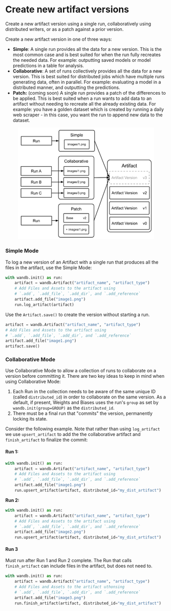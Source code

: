 # Create new artifact versions

Create a new artifact version using a single run, collaboratively using distributed writers, or as a patch against a prior version.

Create a new artifact version in one of three ways:

* **Simple**: A single run provides all the data for a new version. This is the most common case and is best suited for when the run fully recreates the needed data. For example: outputting saved models or model predictions in a table for analysis.
* **Collaborative**: A set of runs collectively provides all the data for a new version. This is best suited for distributed jobs which have multiple runs generating data, often in parallel. For example: evaluating a model in a distributed manner, and outputting the predictions.
* **Patch:** (coming soon) A single run provides a patch of the differences to be applied. This is best suited when a run wants to add data to an artifact without needing to recreate all the already existing data. For example: you have a golden dataset which is created by running a daily web scraper - in this case, you want the run to append new data to the dataset.

<figure><img src="../../.gitbook/assets/image (186).png" alt=""><figcaption></figcaption></figure>

### Simple Mode

To log a new version of an Artifact with a single run that produces all the files in the artifact, use the Simple Mode:

```python
with wandb.init() as run:
    artifact = wandb.Artifact("artifact_name", "artifact_type")
    # Add Files and Assets to the artifact using 
    # `.add`, `.add_file`, `.add_dir`, and `.add_reference`
    artifact.add_file("image1.png")
    run.log_artifact(artifact)
```

Use the `Artifact.save()` to create the version without starting a run.

```python
artifact = wandb.Artifact("artifact_name", "artifact_type")
# Add Files and Assets to the artifact using 
# `.add`, `.add_file`, `.add_dir`, and `.add_reference`
artifact.add_file("image1.png")
artifact.save()
```

### Collaborative Mode

Use Collaborative Mode to allow a collection of runs to collaborate on a version before committing it. There are two key ideas to keep in mind when using Collaborative Mode:

1. Each Run in the collection needs to be aware of the same unique ID (called `distributed_id`) in order to collaborate on the same version. As a default, if present, Weights and Biases uses the run's `group` as set by `wandb.init(group=GROUP)` as the `distributed_id`.
2. There must be a final run that "commits" the version, permanently locking its state.

Consider the following example. Note that rather than using `log_artifact` we use `upsert_artifact` to add the the collaborative artifact and `finish_artifact` to finalize the commit:

#### Run 1:

```python
with wandb.init() as run:
    artifact = wandb.Artifact("artifact_name", "artifact_type")
    # Add Files and Assets to the artifact using 
    # `.add`, `.add_file`, `.add_dir`, and `.add_reference`
    artifact.add_file("image1.png")
    run.upsert_artifact(artifact, distributed_id="my_dist_artifact")
```

**Run 2:**

```python
with wandb.init() as run:
    artifact = wandb.Artifact("artifact_name", "artifact_type")
    # Add Files and Assets to the artifact using 
    # `.add`, `.add_file`, `.add_dir`, and `.add_reference`
    artifact.add_file("image2.png")
    run.upsert_artifact(artifact, distributed_id="my_dist_artifact")
```

#### **Run 3**

Must run after Run 1 and Run 2 complete. The Run that calls `finish_artifact` can include files in the artifact, but does not need to.

```python
with wandb.init() as run:
    artifact = wandb.Artifact("artifact_name", "artifact_type")
    # Add Files and Assets to the artifact uthonsing 
    # `.add`, `.add_file`, `.add_dir`, and `.add_reference`
    artifact.add_file("image3.png")
    run.finish_artifact(artifact, distributed_id="my_dist_artifact")
```
